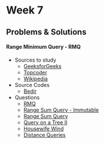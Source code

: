 # Week 7

## Problems & Solutions
#### Range Minimum Query - RMQ
  - Sources to study
    - [GeeksforGeeks](http://www.geeksforgeeks.org/segment-tree-set-1-range-minimum-query/)
    - [Topcoder](https://www.topcoder.com/community/data-science/data-science-tutorials/range-minimum-query-and-lowest-common-ancestor/)
    - [Wikipedia](https://en.wikipedia.org/wiki/Range_minimum_query)
  - Source Codes
    - [Bedir](https://github.com/BedirT/AlgorithmsL/blob/master/Algorithms/Math/RMQ.cpp)
  - Questions
    - [RMQ](http://www.spoj.com/problems/RMQSQ/)
    - [Range Sum Query - Immutable](https://leetcode.com/problems/range-sum-query-immutable/)
    - [Range Sum Query](https://leetcode.com/problems/range-sum-query-mutable/)
    - [Query on a Tree II](http://www.spoj.com/problems/QTREE2/)
    - [Housewife Wind](http://poj.org/problem?id=2763)
    - [Distance Queries](http://poj.org/problem?id=1986)
    